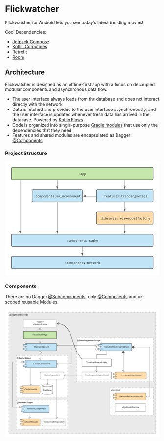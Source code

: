 # Flickwatcher

Flickwatcher for Android lets you see today's latest trending movies!

Cool Dependencies:

- [Jetpack Compose](https://developer.android.com/jetpack/compose)
- [Kotlin Coroutines](https://kotlinlang.org/docs/coroutines-overview.html)
- [Retrofit](https://square.github.io/retrofit)
- [Room](https://developer.android.com/training/data-storage/room)

## Architecture

Flickwatcher is designed as an offline-first app with a focus on decoupled modular components and
asynchronous data flow.

- The user interface always loads from the database and does not interact directly with the network
- Data is fetched and provided to the user interface asynchronously, and the user interface is
  updated whenever fresh data has arrived in the database. Powered
  by [Kotlin Flows](https://developer.android.com/kotlin/flow)
- Code is organized into
  single-purpose [Gradle modules](https://docs.gradle.org/current/userguide/multi_project_builds.html)
  that use only the dependencies that they need
- Features and shared modules are encapsulated as
  Dagger [@Components](https://dagger.dev/api/latest/dagger/Component.html)

### Project Structure

![Project structure diagram](docs/projectstructure.png)

### Components

There are no Dagger [@Subcomponents](https://dagger.dev/dev-guide/subcomponents.html), only
[@Components](https://dagger.dev/api/latest/dagger/Component.html) and un-scoped reusable Modules.

![Component structure diagram](docs/componentstructure.png)